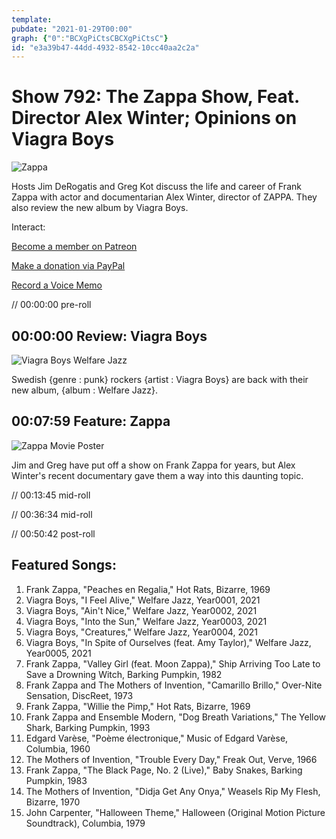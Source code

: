 ```yaml
---
template: 
pubdate: "2021-01-29T00:00"
graph: {"0":"BCXgPiCtsCBCXgPiCtsC"}
id: "e3a39b47-44dd-4932-8542-10cc40aa2c2a"
---
```






# Show 792: The Zappa Show, Feat. Director Alex Winter; Opinions on Viagra Boys

![Zappa](https://static.soundopinions.org/images/2021/zappa._crop.jpeg)

Hosts Jim DeRogatis and Greg Kot discuss the life and career of Frank Zappa with actor and documentarian Alex Winter, director of ZAPPA. They also review the new album by Viagra Boys. 

Interact:

[Become a member on Patreon](https://www.patreon.com/soundopinions)

[Make a donation via PayPal](https://bit.ly/36zIhZK)

[Record a Voice Memo](https://www.micdropp.com/studio/5febf006eba45/) 

// 00:00:00 pre-roll



## 00:00:00 Review: Viagra Boys

![Viagra Boys Welfare Jazz](https://static.soundopinions.org/assets/792/01.jpg)

Swedish {genre : punk} rockers {artist : Viagra Boys} are back with their new album, {album : Welfare Jazz}.



## 00:07:59 Feature: Zappa

![Zappa Movie Poster](https://static.soundopinions.org/images/2021/zappa.jpeg)

Jim and Greg have put off a show on Frank Zappa for years, but Alex Winter's recent documentary gave them a way into this daunting topic.

// 00:13:45 mid-roll

// 00:36:34 mid-roll

// 00:50:42 post-roll



## Featured Songs:

1. Frank Zappa, "Peaches en Regalia," Hot Rats, Bizarre, 1969
2. Viagra Boys, "I Feel Alive," Welfare Jazz, Year0001, 2021
3. Viagra Boys, "Ain't Nice," Welfare Jazz, Year0002, 2021
4. Viagra Boys, "Into the Sun," Welfare Jazz, Year0003, 2021
5. Viagra Boys, "Creatures," Welfare Jazz, Year0004, 2021
6. Viagra Boys, "In Spite of Ourselves (feat. Amy Taylor)," Welfare Jazz, Year0005, 2021
7. Frank Zappa, "Valley Girl (feat. Moon Zappa)," Ship Arriving Too Late to Save a Drowning Witch, Barking Pumpkin, 1982
8. Frank Zappa and The Mothers of Invention, "Camarillo Brillo," Over-Nite Sensation, DiscReet, 1973
9. Frank Zappa, "Willie the Pimp," Hot Rats, Bizarre, 1969
10. Frank Zappa and Ensemble Modern, "Dog Breath Variations," The Yellow Shark, Barking Pumpkin, 1993
11. Edgard Varèse, "Poème électronique," Music of Edgard Varèse, Columbia, 1960
12. The Mothers of Invention, "Trouble Every Day," Freak Out, Verve, 1966
13. Frank Zappa, "The Black Page, No. 2 (Live)," Baby Snakes, Barking Pumpkin, 1983
14. The Mothers of Invention, "Didja Get Any Onya," Weasels Rip My Flesh, Bizarre, 1970
15. John Carpenter, "Halloween Theme," Halloween (Original Motion Picture Soundtrack), Columbia, 1979